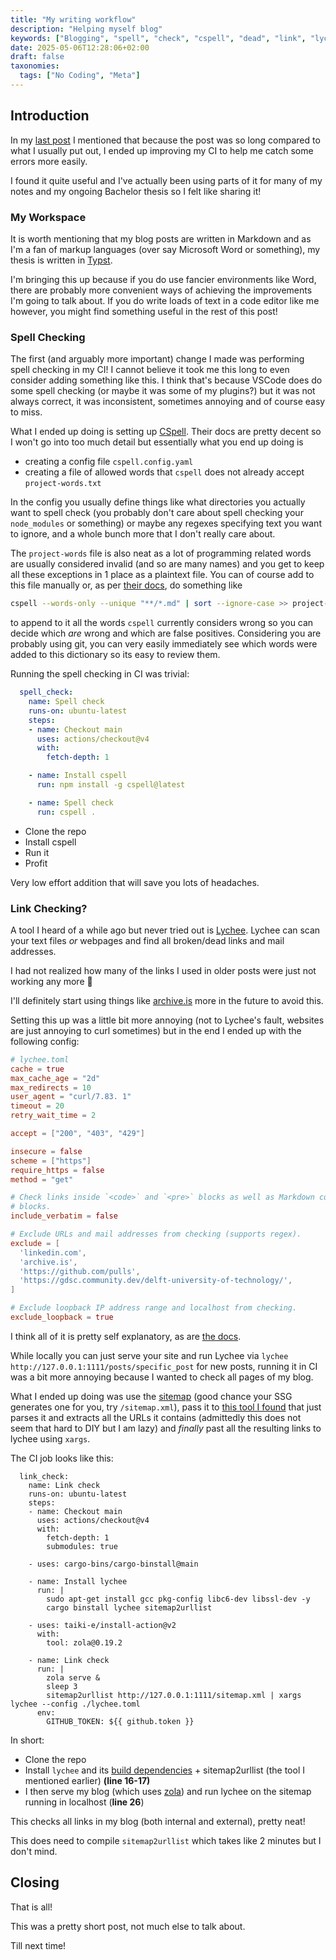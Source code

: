 ```yaml
---
title: "My writing workflow"
description: "Helping myself blog"
keywords: ["Blogging", "spell", "check", "cspell", "dead", "link", "lychee"]
date: 2025-05-06T12:28:06+02:00
draft: false
taxonomies:
  tags: ["No Coding", "Meta"]
---
```


## Introduction

In my [last post](../low-effort-everything#closing) I mentioned that because the post was so long
compared to what I usually put out, I ended up improving my CI to help me catch some errors more
easily.

I found it quite useful and I've actually been using parts of it for many of my notes and my ongoing
Bachelor thesis so I felt like sharing it!

### My Workspace

It is worth mentioning that my blog posts are written in Markdown and as I'm a fan of markup
languages (over say Microsoft Word or something), my thesis is written in [Typst].

I'm bringing this up because if you do use fancier environments like Word, there are probably
more convenient ways of achieving the improvements I'm going to talk about. If you do write loads
of text in a code editor like me however, you might find something useful in the rest of this post!

### Spell Checking

The first (and arguably more important) change I made was performing spell checking in my CI! I
cannot believe it took me this long to even consider adding something like this. I think that's
because VSCode does do some spell checking (or maybe it was some of my plugins?) but it was not
always correct, it was inconsistent, sometimes annoying and of course easy to miss.

What I ended up doing is setting up [CSpell]. Their docs are pretty decent so I won't go into too
much detail but essentially what you end up doing is
- creating a config file `cspell.config.yaml`
- creating a file of allowed words that `cspell` does not already accept `project-words.txt`

In the config you usually define things like what directories you actually want to spell check
(you probably don't care about spell checking your `node_modules` or something) or maybe any regexes
specifying text you want to ignore, and a whole bunch more that I don't really care about.

The `project-words` file is also neat as a lot of programming related words are usually considered
invalid (and so are many names) and you get to keep all these exceptions in 1 place as a plaintext
file. You can of course add to this file manually or, as per
[their docs](https://cspell.org/docs/getting-started#2-add-words-to-the-project-dictionary),
do something like 

```sh
cspell --words-only --unique "**/*.md" | sort --ignore-case >> project-words.txt
```
to append to it all the words `cspell` currently considers wrong so you can decide which _are_
wrong and which are false positives. Considering you are probably using git, you can very easily
immediately see which words were added to this dictionary so its easy to review them.

Running the spell checking in CI was trivial:

```yml
  spell_check:
    name: Spell check
    runs-on: ubuntu-latest
    steps:
    - name: Checkout main
      uses: actions/checkout@v4
      with:
        fetch-depth: 1

    - name: Install cspell
      run: npm install -g cspell@latest

    - name: Spell check
      run: cspell .
```

- Clone the repo
- Install cspell
- Run it
- Profit

Very low effort addition that will save you lots of headaches.

### Link Checking?

A tool I heard of a while ago but never tried out is [Lychee]. Lychee can scan your text files _or_
webpages and find all broken/dead links and mail addresses.

I had not realized how many of the links I used in older posts were just not working any more 🗿

I'll definitely start using things like [archive.is] more in the future to avoid this.

Setting this up was a little bit more annoying (not to Lychee's fault, websites are just annoying
to curl sometimes) but in the end I ended up with the following config:

```toml
# lychee.toml
cache = true
max_cache_age = "2d"
max_redirects = 10
user_agent = "curl/7.83. 1"
timeout = 20
retry_wait_time = 2

accept = ["200", "403", "429"]

insecure = false
scheme = ["https"]
require_https = false
method = "get"

# Check links inside `<code>` and `<pre>` blocks as well as Markdown code
# blocks.
include_verbatim = false

# Exclude URLs and mail addresses from checking (supports regex).
exclude = [
  'linkedin.com',
  'archive.is',
  'https://github.com/pulls',
  'https://gdsc.community.dev/delft-university-of-technology/',
]

# Exclude loopback IP address range and localhost from checking.
exclude_loopback = true

```

I think all of it is pretty self explanatory, as are
[the docs](https://lychee.cli.rs/introduction/).

While locally you can just serve your site and run Lychee via
`lychee http://127.0.0.1:1111/posts/specific_post` for new posts,
running it in CI was a bit more annoying because I wanted to check all pages of my blog.

What I ended up doing was use the [sitemap] (good chance your SSG generates one for you, try
`/sitemap.xml`), pass it to [this tool I found](https://github.com/lukehsiao/sitemap2urllist)
that just parses it and extracts all the URLs it contains (admittedly this does not seem that
hard to DIY but I am lazy) and _finally_ past all the resulting links to lychee using `xargs`.

The CI job looks like this:

```yml, linenos, hl_lines=15 16 26
  link_check:
    name: Link check
    runs-on: ubuntu-latest
    steps:
    - name: Checkout main
      uses: actions/checkout@v4
      with:
        fetch-depth: 1
        submodules: true

    - uses: cargo-bins/cargo-binstall@main

    - name: Install lychee
      run: |
        sudo apt-get install gcc pkg-config libc6-dev libssl-dev -y
        cargo binstall lychee sitemap2urllist

    - uses: taiki-e/install-action@v2
      with:
        tool: zola@0.19.2

    - name: Link check
      run: |
        zola serve &
        sleep 3
        sitemap2urllist http://127.0.0.1:1111/sitemap.xml | xargs lychee --config ./lychee.toml
      env:
        GITHUB_TOKEN: ${{ github.token }}
```

In short:

- Clone the repo
- Install `lychee` and its [build dependencies](https://lychee.cli.rs/installation/#build-dependencies)
  \+ sitemap2urllist (the tool I mentioned earlier) **(line 16-17)**
- I then serve my blog (which uses [zola]) and run lychee on the sitemap running in localhost
  (**line 26**)

This checks all links in my blog (both internal and external), pretty neat!

This does need to compile `sitemap2urllist` which takes like 2 minutes but I don't mind.

## Closing

That is all!

This was a pretty short post, not much else to talk about.

Till next time!

[Typst]: https://typst.app
[CSpell]: https://cspell.org/docs/getting-started
[Lychee]: https://lychee.cli.rs
[archive.is]: https://archive.is
[sitemap]: https://en.wikipedia.org/wiki/Site_map
[zola]: https://www.getzola.org
